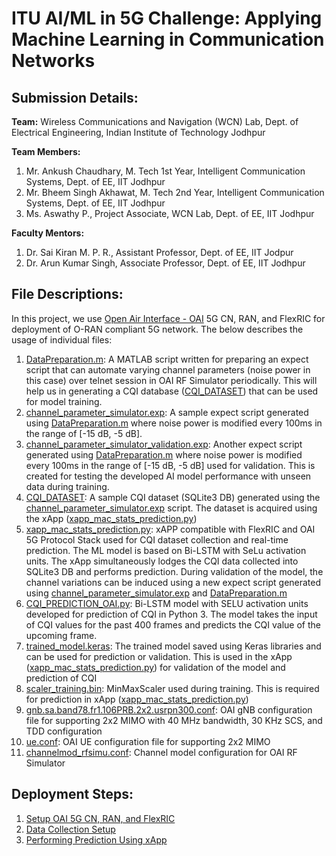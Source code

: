 # ITU AI/ML in 5G Challenge: Applying Machine Learning in Communication Networks
## Submission Details:

**Team:** Wireless Communications and Navigation (WCN) Lab, Dept. of Electrical Engineering, Indian Institute of Technology Jodhpur

**Team Members:**
1) Mr. Ankush Chaudhary, M. Tech 1st Year, Intelligent Communication Systems, Dept. of EE, IIT Jodhpur
2) Mr. Bheem Singh Akhawat, M. Tech 2nd Year, Intelligent Communication Systems, Dept. of EE, IIT Jodhpur
3) Ms. Aswathy P., Project Associate, WCN Lab, Dept. of EE, IIT Jodhpur
   
**Faculty Mentors:**
1) Dr. Sai Kiran M. P. R., Assistant Professor, Dept. of EE, IIT Jodpur
2) Dr. Arun Kumar Singh, Associate Professor, Dept. of EE, IIT Jodhpur

## File Descriptions:
In this project, we use [Open Air Interface - OAI](https://openairinterface.org/) 5G CN, RAN, and FlexRIC for deployment of O-RAN compliant 5G network. The below describes the usage of individual files:
1) [DataPreparation.m](https://github.com/mprsk/CQI-Prediction/blob/main/DataPreparation.m): A MATLAB script written for preparing an expect script that can automate varying channel parameters (noise power in this case) over telnet session in OAI RF Simulator periodically. This will help us in generating a CQI database ([CQI_DATASET](https://github.com/mprsk/CQI-Prediction/blob/main/CQI_DATASET)) that can be used for model training.
2) [channel_parameter_simulator.exp](https://github.com/mprsk/CQI-Prediction/blob/main/channel_parameter_simulator.exp): A sample expect script generated using [DataPreparation.m](https://github.com/mprsk/CQI-Prediction/blob/main/DataPreparation.m) where noise power is modified every 100ms in the range of [-15 dB, -5 dB].
3) [channel_parameter_simulator_validation.exp](https://github.com/mprsk/CQI-Prediction/blob/main/channel_parameter_simulator_validation.exp): Another expect script generated using [DataPreparation.m](https://github.com/mprsk/CQI-Prediction/blob/main/DataPreparation.m) where noise power is modified every 100ms in the range of [-15 dB, -5 dB] used for validation. This is created for testing the developed AI model performance with unseen data during training.
4) [CQI_DATASET](https://github.com/mprsk/CQI-Prediction/blob/main/CQI_DATASET): A sample CQI dataset (SQLite3 DB) generated using the [channel_parameter_simulator.exp](https://github.com/mprsk/CQI-Prediction/blob/main/channel_parameter_simulator.exp) script. The dataset is acquired using the xApp ([xapp_mac_stats_prediction.py](https://github.com/mprsk/CQI-Prediction/blob/main/xapp_mac_stats_prediction.py))
5) [xapp_mac_stats_prediction.py](https://github.com/mprsk/CQI-Prediction/blob/main/xapp_mac_stats_prediction.py): xAPP compatible with FlexRIC and OAI 5G Protocol Stack used for CQI dataset collection and real-time prediction. The ML model is based on Bi-LSTM with SeLu activation units. The xApp simultaneously lodges the CQI data collected into SQLite3 DB and performs prediction. During validation of the model, the channel variations can be induced using a new expect script generated using [channel_parameter_simulator.exp](https://github.com/mprsk/CQI-Prediction/blob/main/channel_parameter_simulator.exp) and [DataPreparation.m](https://github.com/mprsk/CQI-Prediction/blob/main/DataPreparation.m)
6) [CQI_PREDICTION_OAI.py](https://github.com/mprsk/CQI-Prediction/blob/main/CQI_PREDICTION_OAI.py): Bi-LSTM model with SELU activation units developed for prediction of CQI in Python 3. The model takes the input of CQI values for the past 400 frames and predicts the CQI value of the upcoming frame.
7) [trained_model.keras](https://github.com/mprsk/CQI-Prediction/blob/main/trained_model.keras): The trained model saved using Keras libraries and can be used for prediction or validation. This is used in the xApp ([xapp_mac_stats_prediction.py](https://github.com/mprsk/CQI-Prediction/blob/main/xapp_mac_stats_prediction.py)) for validation of the model and prediction of CQI
8) [scaler_training.bin](https://github.com/mprsk/CQI-Prediction/blob/main/scaler_training.bin): MinMaxScaler used during training. This is required for prediction in xApp ([xapp_mac_stats_prediction.py](https://github.com/mprsk/CQI-Prediction/blob/main/xapp_mac_stats_prediction.py))
9) [gnb.sa.band78.fr1.106PRB.2x2.usrpn300.conf](https://github.com/mprsk/CQI-Prediction/blob/main/gnb.sa.band78.fr1.106PRB.2x2.usrpn300.conf): OAI gNB configuration file for supporting 2x2 MIMO with 40 MHz bandwidth, 30 KHz SCS, and TDD configuration
10) [ue.conf](https://github.com/mprsk/CQI-Prediction/blob/main/ue.conf): OAI UE configuration file for supporting 2x2 MIMO
11) [channelmod_rfsimu.conf](https://github.com/mprsk/CQI-Prediction/blob/main/channelmod_rfsimu.conf): Channel model configuration for OAI RF Simulator

## Deployment Steps:
1) [Setup OAI 5G CN, RAN, and FlexRIC](https://github.com/mprsk/CQI-Prediction/blob/main/docs/OAI%20Setup.md)
2) [Data Collection Setup](https://github.com/mprsk/CQI-Prediction/blob/main/docs/Data%20Collection%20Setup.md)
3) [Performing Prediction Using xApp](https://github.com/mprsk/CQI-Prediction/blob/main/docs/Performing%20prediction%20using%20xApp.md)
